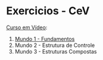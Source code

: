 # Exercicios - CeV

[Curso em Vídeo](https://www.cursoemvideo.com/):
1. [Mundo 1 - Fundamentos](exs/mundo_1/readme.md#linguagens)
2. Mundo 2 - Estrutura de Controle
3. Mundo 3 - Estruturas Compostas

